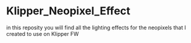# Klipper_Neopixel_Effect

in this reposity you will find all the lighting effects for the neopixels that I created to use on Klipper FW

